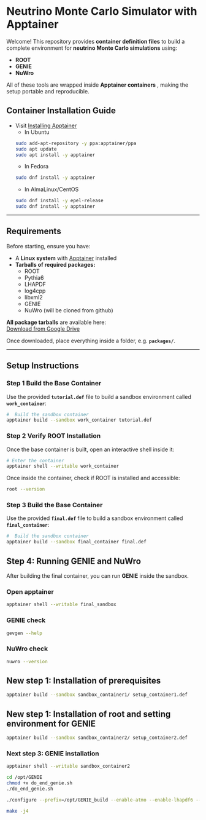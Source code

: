 #  Neutrino Monte Carlo Simulator with Apptainer

Welcome! 
This repository provides **container definition files** to build a complete environment for **neutrino Monte Carlo simulations** using:

-  **ROOT**  
-  **GENIE**  
-  **NuWro**

All of these tools are wrapped inside **Apptainer containers** , making the setup portable and reproducible.

## Container Installation Guide
- Visit [Installing Apptainer](https://apptainer.org/docs/admin/1.4/installation.html)
  - In Ubuntu
  ```bash
  sudo add-apt-repository -y ppa:apptainer/ppa
  sudo apt update
  sudo apt install -y apptainer
  ```
  - In Fedora
  ```bash
  sudo dnf install -y apptainer
  ```
  - In AlmaLinux/CentOS
  ```bash
  sudo dnf install -y epel-release
  sudo dnf install -y apptainer
  ```
---

##  Requirements

Before starting, ensure you have:

-  A **Linux system** with [Apptainer](https://apptainer.org/) installed  
-  **Tarballs of required packages:**  
   - ROOT  
   - Pythia6  
   - LHAPDF 
   - log4cpp  
   - libxml2
   - GENIE
   - NuWro (will be cloned from github)  

 **All package tarballs** are available here:  
 [Download from Google Drive](https://drive.google.com/drive/u/2/folders/1n6KGQXpvhwNZMwsl38GaIteWHjbj1sKn)  

Once downloaded, place everything inside a folder, e.g. **`packages/`**.

---

##  Setup Instructions

### **Step 1  Build the Base Container**

Use the provided **`tutorial.def`** file to build a sandbox environment called **`work_container`**:

```bash
#  Build the sandbox container
apptainer build --sandbox work_container tutorial.def
```

### **Step 2  Verify ROOT Installation**

Once the base container is built, open an interactive shell inside it:

```bash
# Enter the container
apptainer shell --writable work_container
```
Once inside the container, check if ROOT is installed and accessible:
```bash
root --version
```

### **Step 3  Build the Base Container**

Use the provided **`final.def`** file to build a sandbox environment called **`final_container`**:

```bash
#  Build the sandbox container
apptainer build --sandbox final_container final.def
```
##  Step 4: Running GENIE and NuWro

After building the final container, you can run **GENIE** inside the sandbox.

### Open apptainer
```bash
apptainer shell --writable final_sandbox
```

### GENIE check
```bash
gevgen --help
```
### NuWro check
```bash
nuwro --version
```

##  New step 1: Installation of prerequisites
```bash
apptainer build --sandbox sandbox_container1/ setup_container1.def
```

##  New	step 1:	Installation of	root and setting environment for GENIE
```bash
apptainer build --sandbox sandbox_container2/ setup_container2.def
```
### Next step 3: GENIE installation
```bash
apptainer shell --writable sandbox_container2
```
```bash
cd /opt/GENIE
chmod +x do_end_genie.sh
./do_end_genie.sh
```

```bash
./configure --prefix=/opt/GENIE_build --enable-atmo --enable-lhapdf6 --with-lhapdf6-lib=/opt/lhapdf_install/lib --with-lhapdf6-inc=/opt/lhapdf_install/include --with-log4cpp-inc=/opt/log4cpp_install/include --with-log4cpp-lib=/opt/log4cpp_install/lib --with-pythia6-lib=/opt/pythia6/v6_428/lib --with-pythia6-inc=/opt/pythia6/v6_428/inc
```
```bash
make -j4
```